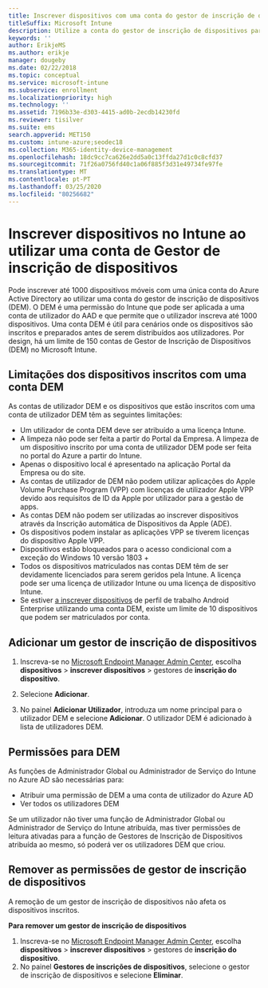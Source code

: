 ```yaml
---
title: Inscrever dispositivos com uma conta do gestor de inscrição de dispositivos
titleSuffix: Microsoft Intune
description: Utilize a conta do gestor de inscrição de dispositivos para inscrever dispositivos no Intune.
keywords: ''
author: ErikjeMS
ms.author: erikje
manager: dougeby
ms.date: 02/22/2018
ms.topic: conceptual
ms.service: microsoft-intune
ms.subservice: enrollment
ms.localizationpriority: high
ms.technology: ''
ms.assetid: 7196b33e-d303-4415-ad0b-2ecdb14230fd
ms.reviewer: tisilver
ms.suite: ems
search.appverid: MET150
ms.custom: intune-azure;seodec18
ms.collection: M365-identity-device-management
ms.openlocfilehash: 18dc9cc7ca626e2dd5a0c13ffda27d1c0c8cfd37
ms.sourcegitcommit: 71f26a0756fd40c1a06f885f3d31e49734fe97fe
ms.translationtype: MT
ms.contentlocale: pt-PT
ms.lasthandoff: 03/25/2020
ms.locfileid: "80256682"
---
```

# <a name="enroll-devices-in-intune-by-using-a-device-enrollment-manager-account"></a>Inscrever dispositivos no Intune ao utilizar uma conta de Gestor de inscrição de dispositivos

Pode inscrever até 1000 dispositivos móveis com uma única conta do Azure Active Directory ao utilizar uma conta do gestor de inscrição de dispositivos (DEM). O DEM é uma permissão do Intune que pode ser aplicada a uma conta de utilizador do AAD e que permite que o utilizador inscreva até 1000 dispositivos. Uma conta DEM é útil para cenários onde os dispositivos são inscritos e preparados antes de serem distribuídos aos utilizadores. Por design, há um limite de 150 contas de Gestor de Inscrição de Dispositivos (DEM) no Microsoft Intune.

## <a name="limitations-of-devices-that-are-enrolled-with-a-dem-account"></a>Limitações dos dispositivos inscritos com uma conta DEM

As contas de utilizador DEM e os dispositivos que estão inscritos com uma conta de utilizador DEM têm as seguintes limitações:

- Um utilizador de conta DEM deve ser atribuído a uma licença Intune.
- A limpeza não pode ser feita a partir do Portal da Empresa. A limpeza de um dispositivo inscrito por uma conta de utilizador DEM pode ser feita no portal do Azure a partir do Intune.
- Apenas o dispositivo local é apresentado na aplicação Portal da Empresa ou do site.
- As contas de utilizador de DEM não podem utilizar aplicações do Apple Volume Purchase Program (VPP) com licenças de utilizador Apple VPP devido aos requisitos de ID da Apple por utilizador para a gestão de apps.
- As contas DEM não podem ser utilizadas ao inscrever dispositivos através da Inscrição automática de Dispositivos da Apple (ADE).
- Os dispositivos podem instalar as aplicações VPP se tiverem licenças do dispositivo Apple VPP.
- Dispositivos estão bloqueados para o acesso condicional com a exceção do Windows 10 versão 1803 +
- Todos os dispositivos matriculados nas contas DEM têm de ser devidamente licenciados para serem geridos pela Intune. A licença pode ser uma licença de utilizador Intune ou uma licença de dispositivo Intune.
- Se estiver [a inscrever dispositivos](android-work-profile-enroll.md) de perfil de trabalho Android Enterprise utilizando uma conta DEM, existe um limite de 10 dispositivos que podem ser matriculados por conta.


## <a name="add-a-device-enrollment-manager"></a>Adicionar um gestor de inscrição de dispositivos

1. Inscreva-se no [Microsoft Endpoint Manager Admin Center](https://go.microsoft.com/fwlink/?linkid=2109431), escolha **dispositivos** > **inscrever dispositivos** > gestores de **inscrição do dispositivo**.

2. Selecione **Adicionar**.

3. No painel **Adicionar Utilizador**, introduza um nome principal para o utilizador DEM e selecione **Adicionar**. O utilizador DEM é adicionado à lista de utilizadores DEM.

## <a name="permissions-for-dem"></a>Permissões para DEM

As funções de Administrador Global ou Administrador de Serviço do Intune no Azure AD são necessárias para:
- Atribuir uma permissão de DEM a uma conta de utilizador do Azure AD
- Ver todos os utilizadores DEM

Se um utilizador não tiver uma função de Administrador Global ou Administrador de Serviço do Intune atribuída, mas tiver permissões de leitura ativadas para a função de Gestores de Inscrição de Dispositivos atribuída ao mesmo, só poderá ver os utilizadores DEM que criou.


## <a name="remove-device-enrollment-manager-permissions"></a>Remover as permissões de gestor de inscrição de dispositivos

A remoção de um gestor de inscrição de dispositivos não afeta os dispositivos inscritos.

**Para remover um gestor de inscrição de dispositivos**

1. Inscreva-se no [Microsoft Endpoint Manager Admin Center](https://go.microsoft.com/fwlink/?linkid=2109431), escolha **dispositivos** > **inscrever dispositivos** > gestores de **inscrição do dispositivo**.
2. No painel **Gestores de inscrições de dispositivos**, selecione o gestor de inscrição de dispositivos e selecione **Eliminar**.

